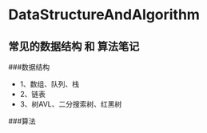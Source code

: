 # DataStructureAndAlgorithm
## 常见的数据结构 和 算法笔记

###数据结构
-   1、数组、队列、栈
-   2、链表
-   3、树AVL、二分搜索树、红黑树

###算法
